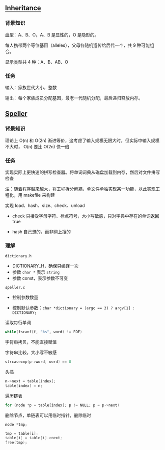 ## [Inheritance](https://cs50.harvard.edu/x/2024/psets/5/inheritance/)

### 背景知识

血型：A、B、O，A、B 是显性的，O 是隐形的。

每人携带两个等位基因（alleles），父母各随机遗传给后代一个，共 9 种可能组合。

显示类型共 4 种：A、B、AB、O

### 任务

输入：家族世代大小，整数

输出：每个家族成员分配基因，最老一代随机分配，最后递归释放内存。



## [Speller](https://cs50.harvard.edu/x/2024/psets/5/speller/)

### 背景知识

理论上 O(n) 和 O(2n) 渐进等价，这考虑了输入规模无限大时，但实际中输入规模不大时， O(n) 要比 O(2n) 快一倍

### 任务

实现实际上更快速的拼写检查器。将单词词典从磁盘加载到内存，然后对文件拼写检查

注：随着程序越来越大，将工程拆分解耦，单文件单独实现某一功能，以此实现工程化，用 makefile 来构建

实现 load、hash、size、check、unload

- check 只接受字母字符、标点符号，大小写敏感，只对字典中存在的单词返回 true

- hash 自己想的，而非网上搜的

### 理解

`dictionary.h`

- DICTIONARY_H，确保只编译一次
- 参数 `char *` 表示 `string`
- 参数 const，表示参数不可变

`speller.c`

- 控制参数数量

- 控制默认参数：`char *dictionary = (argc == 3) ? argv[1] : DICTIONARY;`



读取每行单词

```c
while(fscanf(f, "%s", word) != EOF)
```

字符串拷贝，不能直接赋值

字符串比较，大小写不敏感

```c
strcasecmp(p->word, word) == 0
```

头插

```c
n->next = table[index];
table[index] = n;
```

遍历链表

```c
for (node *p = table[index]; p != NULL; p = p->next)
```

删除节点，单链表可以用临时指针，删除临时

```c
node *tmp;

tmp = table[i];
table[i] = table[i]->next;
free(tmp);
```






